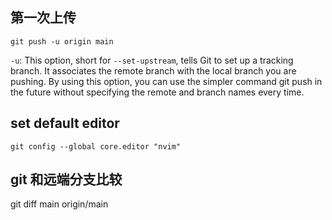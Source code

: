 ## 第一次上传
```
git push -u origin main
```

`-u`: This option, short for `--set-upstream`, tells Git to set up a tracking branch. It associates the remote branch with the local branch you are pushing. By using this option, you can use the simpler command git push in the future without specifying the remote and branch names every time.

## set default editor
```
git config --global core.editor "nvim"
```

## git 和远端分支比较

git diff main origin/main

